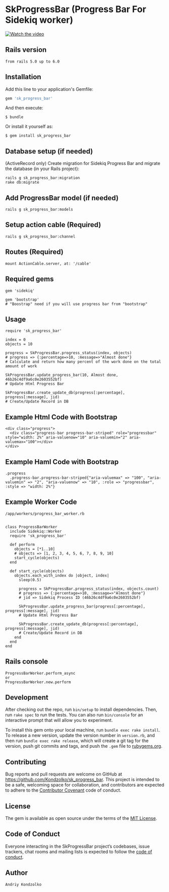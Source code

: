 # SkProgressBar (Progress Bar For Sidekiq worker)
[![Watch the video](http://i3.ytimg.com/vi/B4xov2rMtAA/maxresdefault.jpg)](https://www.youtube.com/embed/B4xov2rMtAA)
## Rails version
    from rails 5.0 up to 6.0

## Installation
Add this line to your application's Gemfile:

```ruby
gem 'sk_progress_bar'
```

And then execute:

    $ bundle

Or install it yourself as:

    $ gem install sk_progress_bar
    
## Database setup (if needed)
(ActiveRecord only) Create migration for Sidekiq Progress Bar and migrate the database (in your Rails project):

    rails g sk_progress_bar:migration
    rake db:migrate

## Add ProgressBar model (if needed)
    rails g sk_progress_bar:models

## Setup action cable (Required)
    rails g sk_progress_bar:channel
    
## Routes (Required)
    mount ActionCable.server, at: '/cable'
    
## Required gems
    gem 'sidekiq'
    
    gem 'bootstrap' 
    # "Boostrap" need if you will use progress bar from "bootstrap"
## Usage
    require 'sk_progress_bar'
    
    index = 0
    objects = 10
    
    progress = SkProgressBar.progress_status(index, objects)
    # progress => {:percentage=>10, :message=>"Almost done"}
    # Calculate and return how many percent of the work done on the total amount of work
    
    SkProgressBar.update_progress_bar(10, Almost done, 46b26c4df9a6c0e2603552bf)
    # Update Html Progress Bar
    
    SkProgressBar.create_update_db(progress[:percentage], progress[:message], jid)
    # Create/Update Record in DB
    
## Example Html Code with Bootstrap
    <div class="progress">
      <div class="progress-bar progress-bar-striped" role="progressbar" style="width: 2%" aria-valuenow="10" aria-valuemin="2" aria-valuemax="100"></div>
    </div>

## Example Haml Code with Bootstrap
    .progress
      .progress-bar.progress-bar-striped{"aria-valuemax" => "100", "aria-valuemin" => "2", "aria-valuenow" => "10", :role => "progressbar", :style => "width: 2%"}


## Example Worker Code
    /app/workers/progress_bar_worker.rb
    
    
    class ProgressBarWorker
      include Sidekiq::Worker
      require 'sk_progress_bar'
    
      def perform
        objects = [*1..10]
        # objects => [1, 2, 3, 4, 5, 6, 7, 8, 9, 10]
        start_cycle(objects)
      end
    
      def start_cycle(objects)
        objects.each_with_index do |object, index|
          sleep(0.5)
    
          progress = SkProgressBar.progress_status(index, objects.count)
          # progress => {:percentage=>10, :message=>"Almost done"}
          # jid => Sidekiq Process ID (46b26c4df9a6c0e2603552bf)
    
          SkProgressBar.update_progress_bar(progress[:percentage], progress[:message], jid)
          # Update Html Progress Bar
          
          SkProgressBar.create_update_db(progress[:percentage], progress[:message], jid)
          # Create/Update Record in DB
        end
      end
    end

## Rails console
    ProgressBarWorker.perform_async
    or
    ProgressBarWorker.new.perform
    

## Development

After checking out the repo, run `bin/setup` to install dependencies. Then, run `rake spec` to run the tests. You can also run `bin/console` for an interactive prompt that will allow you to experiment.

To install this gem onto your local machine, run `bundle exec rake install`. To release a new version, update the version number in `version.rb`, and then run `bundle exec rake release`, which will create a git tag for the version, push git commits and tags, and push the `.gem` file to [rubygems.org](https://rubygems.org).

## Contributing

Bug reports and pull requests are welcome on GitHub at https://github.com/Kondzolko/sk_progress_bar. This project is intended to be a safe, welcoming space for collaboration, and contributors are expected to adhere to the [Contributor Covenant](http://contributor-covenant.org) code of conduct.

## License

The gem is available as open source under the terms of the [MIT License](https://opensource.org/licenses/MIT).

## Code of Conduct

Everyone interacting in the SkProgressBar project’s codebases, issue trackers, chat rooms and mailing lists is expected to follow the [code of conduct](https://github.com/[USERNAME]/sk_progress_bar/blob/master/CODE_OF_CONDUCT.md).

## Author
    Andriy Kondzolko